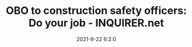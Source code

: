 ---
"title": "OBO to construction safety officers: Do your job - INQUIRER.net"
"date": "2021-9-22 6:2:0"
"feed_name": "GOOGLENEWSCONSTRUCTION"
"feed_website": "https://news.google.com/search?q=construction%2Bincident&hl=en-US&gl=US&ceid=US:en"
"feed_rss": "https://news.google.com/rss/search?q=construction%2Bincident&hl=en-US&gl=US&ceid=US:en"
"link": "https://cebudailynews.inquirer.net/401744/obo-to-construction-safety-officers-do-your-job"
"file": "_posts/2021-1-1-0793fc8073565a6144cc8ca86bde4e2ff8968ef7.md"
"accident": "0"
"drilling": "0"
"dead": "0"
"injured": "0"
"where": "unknown site"
---